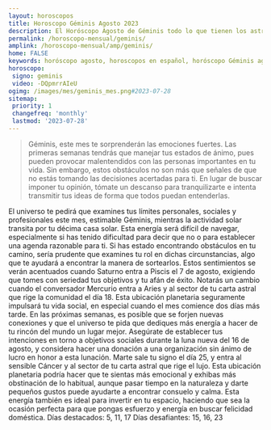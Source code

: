 ```yaml
---
layout: horoscopos
title: Horoscopo Géminis Agosto 2023
description: El Horóscopo Agosto de Géminis todo lo que tienen los astros preparados para este mes, amor, trabajo, familia. Todo sobre astrologia, tarot, predicciones. Horoscopo gratis en español, predicciones y astrología.
permalink: /horoscopo-mensual/geminis/
amplink: /horoscopo-mensual/amp/geminis/
home: FALSE
keywords: horóscopo agosto, horoscopos en español, horóscopo Géminis agosto , horóscopo esperanza gracia, horoscop, horóscopos gratis, horoscopo Géminis, Tarot, Astrologia, Zodíaco, Géminis, horoscopo gratis, horoscopo del mes 
horoscopo:
 signo: geminis
 video: -DQpmrrAIeU
ogimg: /images/mes/geminis_mes.png#2023-07-28
sitemap:
 priority: 1
 changefreq: 'monthly'
 lastmod: '2023-07-28'
---
```



 > Géminis, este mes te sorprenderán las emociones fuertes. Las primeras semanas tendrás que manejar tus estados de ánimo, pues pueden provocar malentendidos con las personas importantes en tu vida. Sin embargo, estos obstáculos no son más que señales de que no estás tomando las decisiones acertadas para ti. En lugar de buscar imponer tu opinión, tómate un descanso para tranquilizarte e intenta transmitir tus ideas de forma que todos puedan entenderlas.



El universo te pedirá que examines tus límites personales, sociales y profesionales este mes, estimable Géminis, mientras la actividad solar transita por tu décima casa solar. Esta energía será difícil de navegar, especialmente si has tenido dificultad para decir que no o para establecer una agenda razonable para ti. Si has estado encontrando obstáculos en tu camino, sería prudente que examines tu rol en dichas circunstancias, algo que te ayudará a encontrar la manera de sortearlos. Estos sentimientos se verán acentuados cuando Saturno entra a Piscis el 7 de agosto, exigiendo que tomes con seriedad tus objetivos y tu afán de éxito.
Notarás un cambio cuando el conversador Mercurio entra a Aries y al sector de tu carta astral que rige la comunidad el día 18. Esta ubicación planetaria seguramente impulsará tu vida social, en especial cuando el mes comience dos días más tarde. En las próximas semanas, es posible que se forjen nuevas conexiones y que el universo te pida que dediques más energía a hacer de tu rincón del mundo un lugar mejor. Asegúrate de establecer tus intenciones en torno a objetivos sociales durante la luna nueva del 16 de agosto, y considera hacer una donación a una organización sin ánimo de lucro en honor a esta lunación.
Marte sale tu signo el día 25, y entra al sensible Cáncer y al sector de tu carta astral que rige el lujo. Esta ubicación planetaria podría hacer que te sientas más emocional y exhibas más obstinación de lo habitual, aunque pasar tiempo en la naturaleza y darte pequeños gustos puede ayudarte a encontrar consuelo y calma. Esta energía también es ideal para invertir en tu espacio, haciendo que sea la ocasión perfecta para que pongas esfuerzo y energía en buscar felicidad doméstica.
Días destacados: 5, 11, 17
Días desafiantes: 15, 16, 23